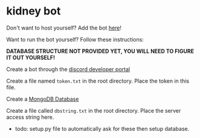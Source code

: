 # kidney bot

Don't want to host yourself? Add the bot [here](https://discord.com/oauth2/authorize?client_id=870379086487363605&permissions=8&scope=applications.commands%20bot)!

Want to run the bot yourself? Follow these instructions:

**DATABASE STRUCTURE NOT PROVIDED YET, YOU WILL NEED TO FIGURE IT OUT YOURSELF!**

Create a bot through the [discord developer portal](https://discord.com/developers/applications)

Create a file named `token.txt` in the root directory. Place the token in this file.

Create a [MongoDB Database](https://www.mongodb.com/)

Create a file called `dbstring.txt` in the root directory. Place the server access string here.

- todo: setup.py file to automatically ask for these then setup database.

